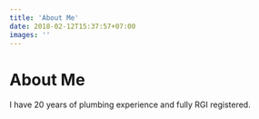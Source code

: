 ```yaml
---
title: 'About Me'
date: 2018-02-12T15:37:57+07:00
images: ''
---
```


# About Me 

I have 20 years of plumbing experience and fully RGI registered. 
